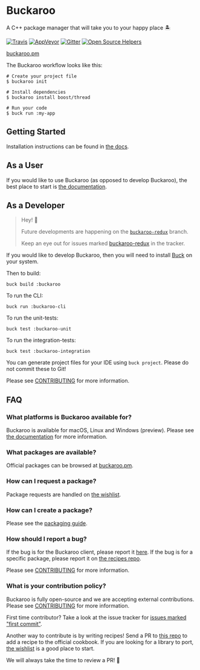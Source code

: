 # Buckaroo

A C++ package manager that will take you to your happy place 🏝️

[![Travis](https://img.shields.io/travis/LoopPerfect/buckaroo.svg)](https://travis-ci.org/LoopPerfect/buckaroo)
[![AppVeyor](https://img.shields.io/appveyor/ci/njlr/buckaroo.svg)](https://ci.appveyor.com/project/njlr/buckaroo)
[![Gitter](https://img.shields.io/gitter/room/nwjs/nw.js.svg)](https://gitter.im/LoopPerfect/buckaroo)
[![Open Source Helpers](https://www.codetriage.com/loopperfect/buckaroo/badges/users.svg)](https://www.codetriage.com/loopperfect/buckaroo)

[buckaroo.pm](https://www.buckaroo.pm/)

The Buckaroo workflow looks like this:

```bash=
# Create your project file
$ buckaroo init

# Install dependencies
$ buckaroo install boost/thread

# Run your code
$ buck run :my-app
```


## Getting Started

Installation instructions can be found in [the docs](https://buckaroo.readthedocs.io/en/latest/installation.html). 

## As a User
If you would like to use Buckaroo (as opposed to develop Buckaroo), the best place to start is [the documentation](http://buckaroo.readthedocs.io/).


## As a Developer

> Hey! 👋 
> 
> Future developments are happening on the [`buckaroo-redux`](https://github.com/LoopPerfect/buckaroo/tree/buckaroo-redux) branch. 
> 
> Keep an eye out for issues marked [buckaroo-redux](https://github.com/LoopPerfect/buckaroo/issues?q=is%3Aopen+is%3Aissue+label%3Abuckaroo-redux) in the tracker. 

If you would like to develop Buckaroo, then you will need to install [Buck](https://buckbuild.com/setup/getting_started.html) on your system.

Then to build:
```
buck build :buckaroo
```

To run the CLI:
```
buck run :buckaroo-cli
```

To run the unit-tests:
```
buck test :buckaroo-unit
```

To run the integration-tests:
```
buck test :buckaroo-integration
```

You can generate project files for your IDE using `buck project`. Please do not commit these to Git!

Please see [CONTRIBUTING](CONTRIBUTING.md) for more information.


## FAQ


### What platforms is Buckaroo available for?

Buckaroo is available for macOS, Linux and Windows (preview). Please see [the documentation](http://buckaroo.readthedocs.io/) for more information.


### What packages are available?

Official packages can be browsed at [buckaroo.pm](https://www.buckaroo.pm/).


### How can I request a package?

Package requests are handled on [the wishlist](https://github.com/LoopPerfect/buckaroo-wishlist).


### How can I create a package?

Please see the [packaging guide](https://buckaroo.readthedocs.io/en/latest/package-guide.html).


### How should I report a bug?

If the bug is for the Buckaroo client, please report it [here](https://github.com/LoopPerfect/buckaroo/issues). If the bug is for a specific package, please report it on [the recipes repo](https://github.com/LoopPerfect/buckaroo-recipes).

Please see [CONTRIBUTING](CONTRIBUTING.md) for more information.


### What is your contribution policy?

Buckaroo is fully open-source and we are accepting external contributions. Please see [CONTRIBUTING](CONTRIBUTING.md) for more information.

First time contributor? Take a look at the issue tracker for [issues marked "first commit"](https://github.com/LoopPerfect/buckaroo/labels/first%20commit).

Another way to contribute is by writing recipes! Send a PR to [this repo](https://github.com/LoopPerfect/buckaroo-recipes) to add a recipe to the official cookbook. If you are looking for a library to port, [the wishlist](https://github.com/LoopPerfect/buckaroo-wishlist) is a good place to start.

We will always take the time to review a PR! 💖
